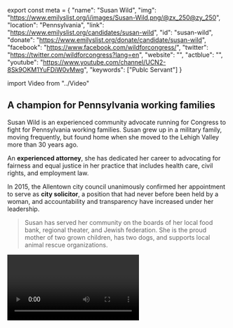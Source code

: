 export const meta = {
  "name": "Susan Wild",
  "img": "https://www.emilyslist.org/i/images/Susan-Wild.png/@zx_250@zy_250",
  "location": "Pennsylvania",
  "link": "https://www.emilyslist.org/candidates/susan-wild",
  "id": "susan-wild",
  "donate": "https://www.emilyslist.org/donate/candidate/susan-wild",
  "facebook": "https://www.facebook.com/wildforcongress/",
  "twitter": "https://twitter.com/wildforcongress?lang=en",
  "website": "",
  "actblue": "",
  "youtube": "https://www.youtube.com/channel/UCN2-8Sk9OKM1YuFDiW0vMwg",
  "keywords": ["Publc Servant"]
}

import Video from "../Video"

## A champion for Pennsylvania working families

Susan Wild is an experienced community advocate running for Congress to fight for Pennsylvania working families. Susan grew up in a military family, moving frequently, but found home when she moved to the Lehigh Valley more than 30 years ago.

An **experienced attorney**, she has dedicated her career to advocating for fairness and equal justice in her practice that includes health care, civil rights, and employment law.

In 2015, the Allentown city council unanimously confirmed her appointment to serve as **city solicitor**, a position that had never before been held by a woman, and accountability and transparency have increased under her leadership.

> Susan has served her community on the boards of her local food bank, regional theater, and Jewish federation. She is the proud mother of two grown children, has two dogs, and supports local animal rescue organizations.

<Video id="7itYWWC7Fkw" />

## A leader working to expand economic opportunity

Susan is running to expand economic opportunity for all Lehigh Valley working families, and to help create good-paying jobs so that communities thrive. “Today, anyone who is willing to work should have the chance to, and our political leaders have a responsibility to ensure Pennsylvanians benefit from the country’s economic growth,” she has said. Susan is dedicated to expanding all Americans’ access to quality, affordable health care, and she will fight back against any attempts to undo the progress we’ve worked so hard to make. “In the wealthiest nation on earth, no citizen should have to take on a second job, risk bankruptcy, or make a choice between putting food on the table or buying school supplies, and paying for health care,” she has said. At a time when the laws protecting our clean air and clean water are under attack, Susan is a fierce advocate for protecting the environment. When elected, she will defend our precious natural resources and public lands, and she will fight back against the dangerous anti-science Republican agenda.

## An opportunity to win a new district and take back the House

Susan is running in Pennsylvania’s newly-drawn 7th District, an open seat created in February when the Pennsylvania Supreme Court overturned an unconstitutional Republican gerrymander that kept working families’ voices from being heard in the halls of power. Hillary Clinton narrowly outperformed Donald Trump in this district in 2016, and Susan has what it takes to win this high-stakes fight for a new seat in a state that Republicans disproportionally represent. Pennsylvania currently has the largest congressional delegation that is all men, and when elected, Susan will give millions of Pennsylvania women a new voice in Washington. Let's show Susan the full support of the EMILY’s List community as she fights to give Pennsylvania women and families a powerful new voice in Congress — and let’s take back the House.

